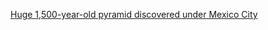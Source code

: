 ---
layout: post
wordpress_id: 110
wordpress_url: http://noesbueno.com/archives/110
date: '2006-04-06 17:39:58 -0500'
date_gmt: '2006-04-06 22:39:58 -0500'
body: |
  <p><a href="http://news.yahoo.com/s/nm/20060405/sc_nm/mexico_pyramid_dc">Huge 1,500-year-old pyramid discovered under Mexico City</a></p>
---